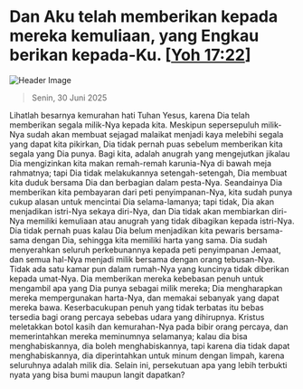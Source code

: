 
# Dan Aku telah memberikan kepada mereka kemuliaan, yang Engkau berikan kepada-Ku. [[Yoh 17:22](http://alkitab.sabda.org/?Yoh%2017:22)]

![Header Image](https://alkitab.app/slice/sunrise.jpg)

> Senin, 30 Juni 2025

Lihatlah besarnya kemurahan hati Tuhan Yesus, karena Dia telah memberikan segala milik-Nya kepada kita. Meskipun sepersepuluh milik-Nya sudah akan membuat sejagad malaikat menjadi kaya melebihi segala yang dapat kita pikirkan, Dia tidak pernah puas sebelum memberikan kita segala yang Dia punya. Bagi kita, adalah anugrah yang mengejutkan jikalau Dia mengizinkan kita makan remah-remah karunia-Nya di bawah meja rahmatnya; tapi Dia tidak melakukannya setengah-setengah, Dia membuat kita duduk bersama Dia dan berbagian dalam pesta-Nya. Seandainya Dia memberikan kita pembayaran dari peti penyimpanan-Nya, kita sudah punya cukup alasan untuk mencintai Dia selama-lamanya; tapi tidak, Dia akan menjadikan istri-Nya sekaya diri-Nya, dan Dia tidak akan membiarkan diri-Nya memiliki kemuliaan atau anugrah yang tidak dibagikan kepada istri-Nya. Dia tidak pernah puas kalau Dia belum menjadikan kita pewaris bersama-sama dengan Dia, sehingga kita memiliki harta yang sama. Dia sudah menyerahkan seluruh perkebunannya kepada peti penyimpanan Jemaat, dan semua hal-Nya menjadi milik bersama dengan orang tebusan-Nya. Tidak ada satu kamar pun dalam rumah-Nya yang kuncinya tidak diberikan kepada umat-Nya. Dia memberikan mereka kebebasan penuh untuk mengambil apa yang Dia punya sebagai milik mereka; Dia mengharapkan mereka mempergunakan harta-Nya, dan memakai sebanyak yang dapat mereka bawa. Keserbacukupan penuh yang tidak terbatas itu bebas tersedia bagi orang percaya sebebas udara yang dihirupnya. Kristus meletakkan botol kasih dan kemurahan-Nya pada bibir orang percaya, dan memerintahkan mereka meminumnya selamanya; kalau dia bisa menghabiskannya, dia boleh menghabiskannya, tapi karena dia tidak dapat menghabiskannya, dia diperintahkan untuk minum dengan limpah, karena seluruhnya adalah milik dia. Selain ini, persekutuan apa yang lebih terbukti nyata yang bisa bumi maupun langit dapatkan?
    